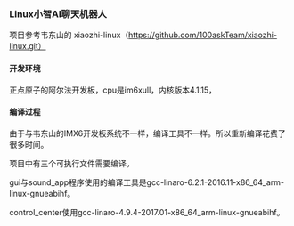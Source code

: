 ### Linux小智AI聊天机器人

项目参考韦东山的 xiaozhi-linux（https://github.com/100askTeam/xiaozhi-linux.git）



#### 开发环境

正点原子的阿尔法开发板，cpu是im6xull，内核版本4.1.15，



#### 编译过程

由于与韦东山的IMX6开发板系统不一样，编译工具不一样。所以重新编译花费了很多时间。

项目中有三个可执行文件需要编译。

gui与sound_app程序使用的编译工具是gcc-linaro-6.2.1-2016.11-x86_64_arm-linux-gnueabihf。

control_center使用gcc-linaro-4.9.4-2017.01-x86_64_arm-linux-gnueabihf。